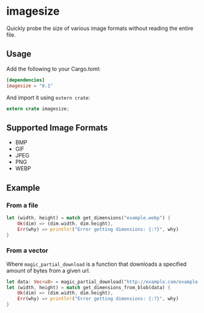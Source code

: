 # imagesize
Quickly probe the size of various image formats without reading the entire file.

## Usage
Add the following to your Cargo.toml:
```toml
[dependencies]
imagesize = "0.1"
```
And import it using `extern crate`:
```rust
extern crate imagesize;
```

## Supported Image Formats
* BMP
* GIF
* JPEG
* PNG
* WEBP

## Example
### From a file
```rust
let (width, height) = match get_dimensions("example.webp") {
    Ok(dim) => (dim.width, dim.height),
    Err(why) => println!("Error getting dimensions: {:?}", why)
}
```

### From a vector
Where `magic_partial_download` is a function that downloads a specified amount of bytes from a given url.
```rust
let data: Vec<u8> = magic_partial_download("http://example.com/example.jpg", 0x200);
let (width, height) = match get_dimensions_from_blob(data) {
    Ok(dim) => (dim.width, dim.height),
    Err(why) => println!("Error getting dimensions: {:?}", why)
}
```
